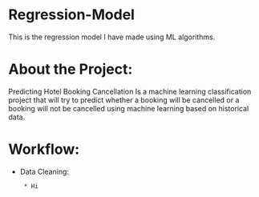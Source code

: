 # Regression-Model
This is the regression model I have made using ML algorithms.

# About the Project:
Predicting Hotel Booking Cancellation Is a machine learning classification project that will try to predict whether a booking will be cancelled or a booking will not be cancelled using machine learning based on historical data.

# Workflow:

* Data Cleaning:
 
       * Hi
      
      
